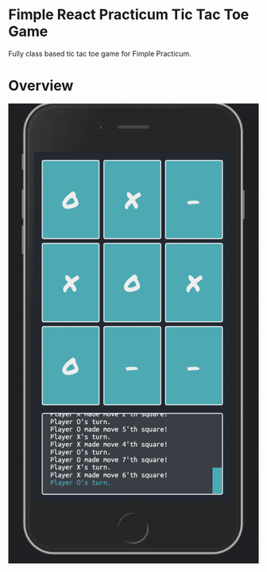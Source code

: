 # Fimple React Practicum Tic Tac Toe Game
Fully class based tic tac toe game for Fimple Practicum.

# Overview
![Overview of game.](./assets/image/overview.png)